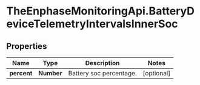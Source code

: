 # TheEnphaseMonitoringApi.BatteryDeviceTelemetryIntervalsInnerSoc

## Properties

Name | Type | Description | Notes
------------ | ------------- | ------------- | -------------
**percent** | **Number** | Battery soc percentage. | [optional] 


